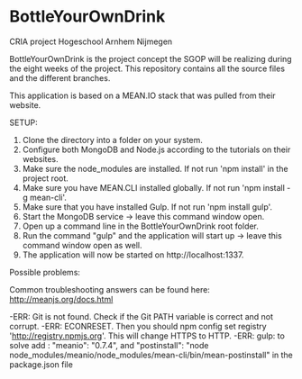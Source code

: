 # BottleYourOwnDrink

CRIA project Hogeschool Arnhem Nijmegen

BottleYourOwnDrink is the project concept the SGOP will be realizing during the eight
weeks of the project. This repository contains all the source files and the different
branches.

This application is based on a MEAN.IO stack that was pulled from their website.

SETUP:

1. Clone the directory into a folder on your system.
2. Configure both MongoDB and Node.js according to the tutorials on their websites.
3. Make sure the node_modules are installed. If not run 'npm install' in the project root.
4. Make sure you have MEAN.CLI installed globally. If not run 'npm install -g mean-cli'.
5. Make sure that you have installed Gulp. If not run 'npm install gulp'.
6. Start the MongoDB service -> leave this command window open.
7. Open up a command line in the BottleYourOwnDrink root folder.
8. Run the command "gulp" and the application will start up -> leave this command window open as well.
9. The application will now be started on http://localhost:1337.

Possible problems:

Common troubleshooting answers can be found here: http://meanjs.org/docs.html

-ERR: Git is not found. Check if the Git PATH variable is correct and not corrupt.
-ERR: ECONRESET. Then you should npm config set registry 'http://registry.npmjs.org'. This will change HTTPS to HTTP.
-ERR: gulp: to solve add : "meanio": "0.7.4", and "postinstall": "node node_modules/meanio/node_modules/mean-cli/bin/mean-postinstall" in the package.json file
